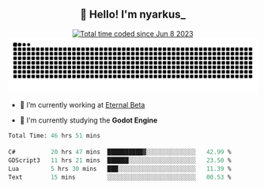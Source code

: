 <h2 align="center">👋 Hello! I'm nyarkus_</h2>
<p align="center">
  <a href="https://wakatime.com/@8f9aa332-6725-4e00-a5d9-b2317a4b74a6">
    <img src="https://wakatime.com/badge/user/8f9aa332-6725-4e00-a5d9-b2317a4b74a6.svg" alt="Total time coded since Jun 8 2023" />
  </a>
  <br>
  <img src = "https://github.com/nyarkus/nyarkus/blob/output/github-snake-dark.svg">
</p>

- 🔭 I’m currently working at [Eternal Beta](https://github.com/Kacianoki/Eternal-Beta)
<!--- 💬 Ask me about **nothing :<**-->
- 🌱 I'm currently studying the **Godot Engine**

<!--START_SECTION:waka-->

```fs
Total Time: 46 hrs 51 mins

C#          20 hrs 47 mins  ██████████▓░░░░░░░░░░░░░░   42.99 %
GDScript3   11 hrs 21 mins  ██████░░░░░░░░░░░░░░░░░░░   23.50 %
Lua         5 hrs 30 mins   ███░░░░░░░░░░░░░░░░░░░░░░   11.39 %
Text        15 mins         ░░░░░░░░░░░░░░░░░░░░░░░░░   00.53 %
```

<!--END_SECTION:waka-->
